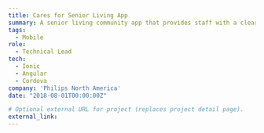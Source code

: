 ```yaml
---
title: Cares for Senior Living App
summary: A senior living community app that provides staff with a clear view of resident activity with 24/7 security and safety monitoring. Key features include real-time location maps, event notification alerting and seamless resident profiles retrieval.
tags:
  - Mobile
role:
  - Technical Lead
tech:
  - Ionic
  - Angular
  - Cordova
company: 'Philips North America'
date: "2018-08-01T00:00:00Z"

# Optional external URL for project (replaces project detail page).
external_link:
---
```

